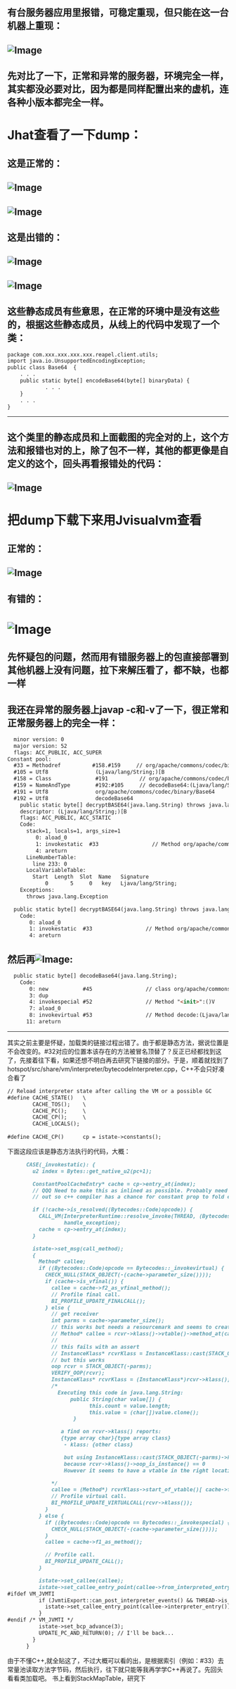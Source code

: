 
有台服务器应用里报错，可稳定重现，但只能在这一台机器上重现：
-----
![Image](/ppp/NoSuchMethodError.png)
-----
先对比了一下，正常和异常的服务器，环境完全一样，其实都没必要对比，因为都是同样配置出来的虚机，连各种小版本都完全一样。
-----
Jhat查看了一下dump：
=====
这是正常的：
------
![Image](/ppp/213Base64.png)
------
![Image](/ppp/213staticdata.png)
-----
这是出错的：
-----
![Image](/ppp/214Base64.png)
-----
![Image](/ppp/214staticdata.png)
-----
这些静态成员有些意思，在正常的环境中是没有这些的，根据这些静态成员，从线上的代码中发现了一个类：
-----
```markdown
package com.xxx.xxx.xxx.xxx.reapel.client.utils;
import java.io.UnsupportedEncodingException;
public class Base64  {
    . . .
    public static byte[] encodeBase64(byte[] binaryData) {
            . . .
    }
    . . .
}
```
-----
这个类里的静态成员和上面截图的完全对的上，这个方法和报错也对的上，除了包不一样，其他的都更像是自定义的这个，回头再看报错处的代码：
-----
![Image](/ppp/base64invoke.png)
-----
把dump下载下来用Jvisualvm查看
=====
正常的：
-----
![Image](/ppp/213instance.png)
-----
有错的：
-----
![Image](/ppp/214instance.png)
=====
先怀疑包的问题，然而用有错服务器上的包直接部署到其他机器上没有问题，拉下来解压看了，都不缺，也都一样
-----
我还在异常的服务器上javap -c和-v了一下，很正常和正常服务器上的完全一样：
-----
```markdown
  minor version: 0
  major version: 52
  flags: ACC_PUBLIC, ACC_SUPER
Constant pool:
  #33 = Methodref          #158.#159     // org/apache/commons/codec/binary/Base64.decodeBase64:(Ljava/lang/String;)[B
  #105 = Utf8               (Ljava/lang/String;)[B
  #158 = Class              #191          // org/apache/commons/codec/binary/Base64
  #159 = NameAndType        #192:#105     // decodeBase64:(Ljava/lang/String;)[B
  #191 = Utf8               org/apache/commons/codec/binary/Base64
  #192 = Utf8               decodeBase64
    public static byte[] decryptBASE64(java.lang.String) throws java.lang.Exception;
    descriptor: (Ljava/lang/String;)[B
    flags: ACC_PUBLIC, ACC_STATIC
    Code:
      stack=1, locals=1, args_size=1
         0: aload_0
         1: invokestatic  #33                 // Method org/apache/commons/codec/binary/Base64.decodeBase64:(Ljava/lang/String;)[B
         4: areturn
      LineNumberTable:
        line 233: 0
      LocalVariableTable:
        Start  Length  Slot  Name   Signature
            0       5     0   key   Ljava/lang/String;
    Exceptions:
      throws java.lang.Exception 

  public static byte[] decryptBASE64(java.lang.String) throws java.lang.Exception;
    Code:
       0: aload_0
       1: invokestatic  #33                 // Method org/apache/commons/codec/binary/Base64.decodeBase64:(Ljava/lang/String;)[B
       4: areturn
```
然后再![Image](/ppp/javapbase64214.png):
-----
```markdown
  public static byte[] decodeBase64(java.lang.String);
    Code:
       0: new           #45                 // class org/apache/commons/codec/binary/Base64
       3: dup
       4: invokespecial #52                 // Method "<init>":()V
       7: aload_0
       8: invokevirtual #53                 // Method decode:(Ljava/lang/String;)[B
      11: areturn
```
-----
其实之前主要是怀疑，加载类的链接过程出错了。由于都是静态方法，据说位置是不会改变的。#32对应的位置本该存在的方法被冒名顶替了？反正已经都找到这了，先接着往下看，如果还想不明白再去研究下链接的部分。于是，顺着就找到了hotspot/src/share/vm/interpreter/bytecodeInterpreter.cpp，C++不会只好凑合看了
```markdown
// Reload interpreter state after calling the VM or a possible GC
#define CACHE_STATE()   \
        CACHE_TOS();    \
        CACHE_PC();     \
        CACHE_CP();     \
        CACHE_LOCALS();
        
#define CACHE_CP()      cp = istate->constants();
```
下面这段应该是静态方法执行的代码，大概：
```markdown
      CASE(_invokestatic): {
        u2 index = Bytes::get_native_u2(pc+1);

        ConstantPoolCacheEntry* cache = cp->entry_at(index);
        // QQQ Need to make this as inlined as possible. Probably need to split all the bytecode cases
        // out so c++ compiler has a chance for constant prop to fold everything possible away.

        if (!cache->is_resolved((Bytecodes::Code)opcode)) {
          CALL_VM(InterpreterRuntime::resolve_invoke(THREAD, (Bytecodes::Code)opcode),
                  handle_exception);
          cache = cp->entry_at(index);
        }

        istate->set_msg(call_method);
        {
          Method* callee;
          if ((Bytecodes::Code)opcode == Bytecodes::_invokevirtual) {
            CHECK_NULL(STACK_OBJECT(-(cache->parameter_size())));
            if (cache->is_vfinal()) {
              callee = cache->f2_as_vfinal_method();
              // Profile final call.
              BI_PROFILE_UPDATE_FINALCALL();
            } else {
              // get receiver
              int parms = cache->parameter_size();
              // this works but needs a resourcemark and seems to create a vtable on every call:
              // Method* callee = rcvr->klass()->vtable()->method_at(cache->f2_as_index());
              //
              // this fails with an assert
              // InstanceKlass* rcvrKlass = InstanceKlass::cast(STACK_OBJECT(-parms)->klass());
              // but this works
              oop rcvr = STACK_OBJECT(-parms);
              VERIFY_OOP(rcvr);
              InstanceKlass* rcvrKlass = (InstanceKlass*)rcvr->klass();
              /*
                Executing this code in java.lang.String:
                    public String(char value[]) {
                          this.count = value.length;
                          this.value = (char[])value.clone();
                     }

                 a find on rcvr->klass() reports:
                 {type array char}{type array class}
                  - klass: {other class}

                  but using InstanceKlass::cast(STACK_OBJECT(-parms)->klass()) causes in assertion failure
                  because rcvr->klass()->oop_is_instance() == 0
                  However it seems to have a vtable in the right location. Huh?

              */
              callee = (Method*) rcvrKlass->start_of_vtable()[ cache->f2_as_index()];
              // Profile virtual call.
              BI_PROFILE_UPDATE_VIRTUALCALL(rcvr->klass());
            }
          } else {
            if ((Bytecodes::Code)opcode == Bytecodes::_invokespecial) {
              CHECK_NULL(STACK_OBJECT(-(cache->parameter_size())));
            }
            callee = cache->f1_as_method();

            // Profile call.
            BI_PROFILE_UPDATE_CALL();
          }

          istate->set_callee(callee);
          istate->set_callee_entry_point(callee->from_interpreted_entry());
#ifdef VM_JVMTI
          if (JvmtiExport::can_post_interpreter_events() && THREAD->is_interp_only_mode()) {
            istate->set_callee_entry_point(callee->interpreter_entry());
          }
#endif /* VM_JVMTI */
          istate->set_bcp_advance(3);
          UPDATE_PC_AND_RETURN(0); // I'll be back...
        }
      }
```
由于不懂C++,就全贴这了，不过大概可以看的出，是根据索引（例如：#33）去常量池读取方法字节码，然后执行，往下就只能等我再学学C++再说了。先回头看看类加载吧。
书上看到StackMapTable，研究下
```markdown
```
